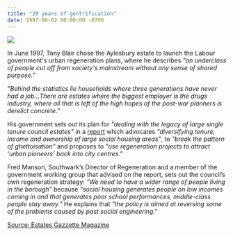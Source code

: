 ```yaml
---
title: "20 years of gentrification"
date: 1997-06-02 00:00:00 -0700
---
```


![](http://35percent.org/img/blairvisitsaylesbury1997.jpg)

In June 1997, Tony Blair chose the Aylesbury estate to launch the Labour government's urban regeneration plans, where he describes _"an underclass of people cut off from society's mainstream without any sense of shared purpose."_

_"Behind the statistics lie households where three generations have never had a job...There are estates where the biggest employer is the drugs industry, where all that is left of the high hopes of the post-war planners is derelict concrete."_

His government sets out its plan for _"dealing with the legacy of large single tenure council estates"_ in a [report](http://35percent.org/img/urban-task-force-report.pdf) which advocates _"diversifying tenure, income and ownership of large social housing areas"_, to _"break the pattern of ghettoisation"_ and proposes to _"use regeneration projects to attract ‘urban pioneers’ back into city centres."_

Fred Manson, Southwark’s Director of Regeneration and a member of the government working group that advised on the report, sets out the council’s own regeneration strategy: _“We need to have a wider range of people living in the borough”_ because _“social housing generates people on low incomes coming in and that generates poor school performances, middle-class people stay away.”_  He explains that _"the policy is aimed at reversing some of the problems caused by past social engineering."_

[Source: Estates Gazzette Magazine](https://bit.ly/36OV20E)
